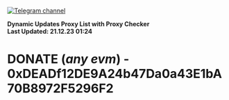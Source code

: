 [![Telegram channel](https://img.shields.io/endpoint?url=https://runkit.io/damiankrawczyk/telegram-badge/branches/master?url=https://t.me/n4z4v0d)](https://t.me/n4z4v0d) 

**Dynamic Updates Proxy List with Proxy Checker**  
**Last Updated: 21.12.23 01:24**

# DONATE (_any evm_) - 0xDEADf12DE9A24b47Da0a43E1bA70B8972F5296F2
